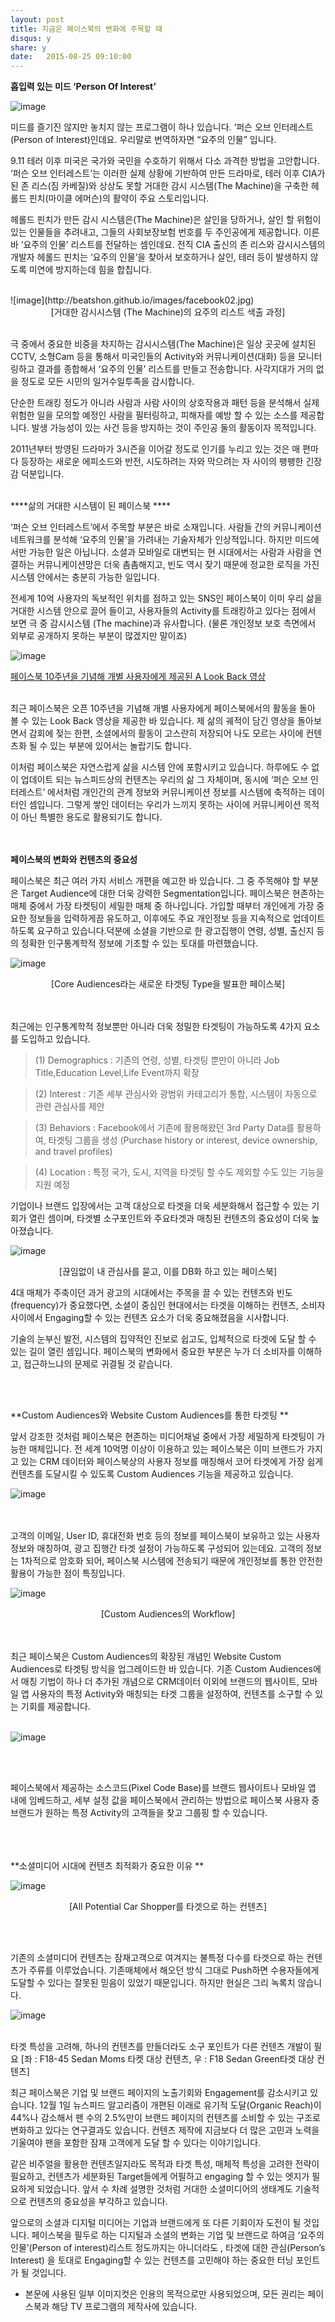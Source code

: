 ```yaml
---
layout: post
title: 지금은 페이스북의 변화에 주목할 때 
disqus: y
share: y
date:   2015-08-25 09:10:00
---
```


**흡입력 있는 미드 ‘Person Of Interest’**

![image](http://beatshon.github.io/images/facebook01.jpg)</br>

미드를 즐기진 않지만 놓치지 않는 프로그램이 하나 있습니다. ‘퍼슨 오브 인터레스트 (Person of Interest)인데요. 우리말로 번역하자면 “요주의 인물” 입니다.

9.11 테러 이후 미국은 국가와 국민을 수호하기 위해서 다소 과격한 방법을 고안합니다. ‘퍼슨 오브 인터레스트’는 이러한 실제 상황에 기반하여 만든 드라마로, 테러 이후 CIA가 된 존 리스(짐 카베질)와 상상도 못할 거대한 감시 시스템(The Machine)을 구축한 헤롤드 핀치(마이클 에머슨)의 활약이 주요 스토리입니다.

헤롤드 핀치가 만든 감시 시스템은(The Machine)은 살인을 당하거나, 살인 할 위험이 있는 인물들을 추려내고, 그들의 사회보장보험 번호를 두 주인공에게 제공합니다. 이른바 ‘요주의 인물’ 리스트를 전달하는 셈인데요. 전직 CIA 출신의 존 리스와 감시시스템의 개발자 헤롤드 핀치는 ‘요주의 인물’을 찾아서 보호하거나 살인, 테러 등이 발생하지 않도록 미연에 방지하는데 힘을 합칩니다.

</br>
![image](http://beatshon.github.io/images/facebook02.jpg)

<center>[거대한 감시시스템 (The Machine)의 요주의 리스트 색출 과정]</center>
</br>

극 중에서 중요한 비중을 차지하는 감시시스템(The Machine)은 일상 곳곳에 설치된 CCTV, 소형Cam 등을 통해서 미국인들의 Activity와 커뮤니케이션(대화) 등을 모니터링하고 결과를 종합해서 ‘요주의 인물’ 리스트를 만들고 전송합니다. 사각지대가 거의 없을 정도로 모든 시민의 일거수일투족을 감시합니다.

단순한 트래킹 정도가 아니라 사람과 사람 사이의 상호작용과 패턴 등을 분석해서 실제 위험한 일을 모의할 예정인 사람을 필터링하고, 피해자를 예방 할 수 있는 소스를 제공합니다. 발생 가능성이 있는 사건 등을 방지하는 것이 주인공 둘의 활동이자 목적입니다.

2011년부터 방영된 드라마가 3시즌을 이어갈 정도로 인기를 누리고 있는 것은 매 편마다 등장하는 새로운 에피소드와 반전, 시도하려는 자와 막으려는 자 사이의 팽팽한 긴장감 덕분입니다.
</br>
</br>

****삶의 거대한 시스템이 된 페이스북 ****

‘퍼슨 오브 인터레스트’에서 주목할 부분은 바로 소재입니다. 사람들 간의 커뮤니케이션 네트워크를 분석해 ‘요주의 인물’을 가려내는 기술자체가 인상적입니다. 하지만 미드에서만 가능한 일은 아닙니다. 소셜과 모바일로 대변되는 현 시대에서는 사람과 사람을 연결하는 커뮤니케이션망은 더욱 촘촘해지고, 빈도 역시 잦기 때문에 정교한 로직을 가진 시스템 안에서는 충분히 가능한 일입니다.

전세계 10억 사용자의 독보적인 위치를 점하고 있는 SNS인 페이스북이 이미 우리 삶을 거대한 시스템 안으로 끌어 들이고, 사용자들의 Activity를 트래킹하고 있다는 점에서 보면 극 중 감시시스템 (The machine)과 유사합니다. (물론 개인정보 보호 측면에서 외부로 공개하지 못하는 부분이 많겠지만 말이죠)
</br>

![image](http://beatshon.github.io/images/facebook03.jpg)

[페이스북 10주년을 기념해 개별 사용자에게 제공된 A Look Back 영상](https://www.facebook.com/lookback/) 
</br></br>

최근 페이스북은 오픈 10주년을 기념해 개별 사용자에게 페이스북에서의 활동을 돌아 볼 수 있는 Look Back 영상을 제공한 바 있습니다. 제 삶의 궤적이 담긴 영상을 돌아보면서 감회에 젖는 한편, 소셜에서의 활동이 고스란히 저장되어 나도 모르는 사이에 컨텐츠화 될 수 있는 부분에 있어서는 놀랍기도 합니다.

이처럼 페이스북은 자연스럽게 삶을 시스템 안에 포함시키고 있습니다. 하루에도 수 없이 업데이트 되는 뉴스피드상의 컨텐츠는 우리의 삶 그 자체이며, 동시에 ‘퍼슨 오브 인터레스트’ 에서처럼 개인간의 관계 정보와 커뮤니케이션 정보를 시스템에 축적하는 데이터인 셈입니다. 그렇게 쌓인 데이터는 우리가 느끼지 못하는 사이에 커뮤니케이션 목적이 아닌 특별한 용도로 활용되기도 합니다.

</br></br>
**페이스북의 변화와 컨텐츠의 중요성**

페이스북은 최근 여러 가지 서비스 개편을 예고한 바 있습니다. 그 중 주목해야 할 부분은 Target Audience에 대한 더욱 강력한 Segmentation입니다.  페이스북은 현존하는 매체 중에서 가장 타켓팅이 세밀한 매체 중 하나입니다. 가입할 때부터 개인에게 가장 중요한 정보들을 입력하게끔 유도하고, 이후에도 주요 개인정보 등을 지속적으로 업데이트하도록 요구하고 있습니다.덕분에 소셜을 기반으로 한 광고집행이 연령, 성별, 출신지 등의 정확한 인구통계학적 정보에 기초할 수 있는 토대를 마련했습니다.

![image](http://beatshon.github.io/images/facebook04.jpg)
<center>[Core Audiences라는 새로운 타겟팅 Type을 발표한 페이스북]</center></br></br>

최근에는 인구통계학적 정보뿐만 아니라 더욱 정밀한 타겟팅이 가능하도록 4가지 요소를 도입하고 있습니다.

>(1) Demographics : 기존의 연령, 성별, 타겟팅 뿐만이 아니라 Job Title,Education Level,Life Event까지 확장

>(2) Interest  : 기존 세부 관심사와 광범위 카테고리가 통합, 시스템이 자동으로 관련 관심사를 제안

>(3) Behaviors : Facebook에서 기존에 활용해왔던 3rd Party Data를 활용하여, 타겟팅 그룹을 생성
               (Purchase history or interest, device ownership, and travel profiles)

>(4) Location : 특정 국가, 도시, 지역을 타겟팅 할 수도 제외할 수도 있는 기능을 지원 예정


기업이나 브랜드 입장에서는 고객 대상으로 타겟을 더욱 세분화해서 접근할 수 있는 기회가 열린 셈이며, 타겟별 소구포인트와 주요타겟과 매칭된 컨텐츠의 중요성이 더욱 높아졌습니다.

![image](http://beatshon.github.io/images/facebook05.jpg)

<center>[끊임없이 내 관심사를 묻고, 이를 DB화 하고 있는 페이스북]</center>

4대 매체가 주축이던 과거 광고의 시대에서는 주목을 끌 수 있는 컨텐츠와 빈도(frequency)가 중요했다면, 소셜이 중심인 현대에서는 타겟을 이해하는 컨텐츠, 소비자 사이에서 Engaging할 수 있는 컨텐츠 요소가 더욱 중요해졌음을 시사합니다.

기술의 눈부신 발전, 시스템의 집약적인 진보로 쉽고도, 입체적으로 타겟에 도달 할 수 있는 길이 열린 셈입니다. 페이스북의 변화에서 중요한 부분은 누가 더 소비자를 이해하고, 접근하느냐의 문제로 귀결될 것 같습니다.

 </br></br>

**Custom Audiences와 Website Custom Audiences를 통한 타겟팅
**

앞서 강조한 것처럼 페이스북은 현존하는 미디어채널 중에서 가장 세밀하게 타겟팅이 가능한 매체입니다. 전 세계 10억명 이상이 이용하고 있는 페이스북은 이미 브랜드가 가지고 있는 CRM 데이터와 페이스북상의 사용자 정보를 매칭해서 코어 타겟에게 가장 쉽게 컨텐츠를 도달시킬 수 있도록 Custom Audiences 기능을 제공하고 있습니다.


 ![image](http://beatshon.github.io/images/facebook06.jpg)

</br></br>
고객의 이메일, User ID, 휴대전화 번호 등의 정보를 페이스북이 보유하고 있는 사용자 정보와 매칭하여, 광고 집행간 타겟 설정이 가능하도록 구성되어 있는데요. 고객의 정보는 1차적으로 암호화 되어, 페이스북 시스템에 전송되기 때문에 개인정보를 통한 안전한 활용이 가능한 점이 특징입니다.

![image](http://beatshon.github.io/images/facebook07.jpg)

<center>[Custom Audiences의 Workflow]</center>


</br></br>
최근 페이스북은 Custom Audiences의 확장된 개념인 Website Custom Audiences로 타겟팅 방식을 업그레이드한 바 있습니다. 기존 Custom Audiences에서 매칭 기법이 하나 더 추가된 개념으로 CRM데이터 이외에 브랜드의 웹사이트, 모바일 앱 사용자의 특정 Activity와 매칭되는 타겟 그룹을 설정하여, 컨텐츠를 소구할 수 있는 기회를 제공합니다.</br></br>


![image](http://beatshon.github.io/images/facebook08.jpg)

</br></br>

페이스북에서 제공하는 소스코드(Pixel Code Base)를 브랜드 웹사이트나 모바일 앱 내에 임베드하고, 세부 설정 값을 페이스북에서 관리하는 방법으로 페이스북 사용자 중 브랜드가 원하는 특정 Activity의 고객들을 찾고 그룹핑 할 수 있습니다.</br></br>
</br></br>

**소셜미디어 시대에 컨텐츠 최적화가 중요한 이유 
**



![image](http://beatshon.github.io/images/facebook09.jpg) 

<center>[All Potential Car Shopper를 타겟으로 하는 컨텐츠]</center>

</br></br>

기존의 소셜미디어 컨텐츠는 잠재고객으로 여겨지는 불특정 다수를 타겟으로 하는 컨텐츠가 주류를 이루었습니다. 기존매체에서 해오던 방식 그대로 Push하면 수용자들에게 도달할 수 있다는 잘못된 믿음이 있었기 때문입니다. 하지만 현실은 그리 녹록치 않습니다.


![image](http://beatshon.github.io/images/facebook10.jpg)
</br></br>

타겟 특성을 고려해, 하나의 컨텐츠를 만들더라도 소구 포인트가 다른 컨텐츠 개발이 필요
[좌 : F18-45 Sedan Moms 타켓 대상 컨텐츠, 우 : F18 Sedan Green타겟 대상 컨텐츠]

최근 페이스북은 기업 및 브랜드 페이지의 노출기회와 Engagement를 감소시키고 있습니다. 12월 1일 뉴스피드 알고리즘이 개편된 이래로 유기적 도달(Organic Reach)이 44%나 감소해서 팬 수의 2.5%만이 브랜드 페이지의 컨텐츠를 소비할 수 있는 구조로 변화하고 있다는 연구결과도 있습니다. 컨텐츠 제작에 지금보다 더 많은 고민과 노력을 기울여야 팬을 포함한 잠재 고객에게 도달 할 수 있다는 이야기입니다.

같은 비주얼을 활용한 컨텐츠일지라도 목적과 타겟 특성, 매체적 특성을 고려한 전략이 필요하고, 컨텐츠가 세분화된 Target들에게 어필하고 engaging 할 수 있는 엣지가 필요하게 되었습니다. 앞서 수 차례 설명한 것처럼 거대한 소셜미디어의 생태계도 기술적으로 컨텐츠의 중요성을 부각하고 있습니다.

앞으로의 소셜과 디지털 미디어는 기업과 브랜드에게 또 다른 기회이자 도전이 될 것입니다. 페이스북을 필두로 하는 디지털과 소셜의 변화는 기업 및 브랜드로 하여금 ‘요주의 인물’(Person of interest)리스트 정도까지는 아니더라도 , 타겟에 대한 관심(Person’s Interest) 을 토대로 Engaging할 수 있는 컨텐츠를 고민해야 하는 중요한 터닝 포인트가 될 것입니다.

* 본문에 사용된 일부 이미지컷은 인용의 목적으로만 사용되었으며, 모든 권리는 페이스북과 해당 TV 프로그램의 제작사에 있습니다.








